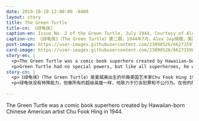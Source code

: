 ```yaml
---
date: 2019-10-10 12:00:00 -0400
layout: story
title: The Green Turtle
title-cn: 《绿龟侠》
caption-en: Issue No. 2 of the Green Turtle, July 1944, Courtesy of Alex Jay, Museum of Chinese in America (MOCA)<br>Collection
caption-cn: 《绿龟侠》（The Green Turtle）第二期，1944年7月，Alex Jay捐赠，美国华人博物馆（MOCA）馆藏
post-image: https://user-images.githubusercontent.com/23090526/66271597-e97d8300-e82d-11e9-84b5-4535476a72d7.jpg
card-image: https://user-images.githubusercontent.com/23090526/66271598-e97d8300-e82d-11e9-8461-ac1a65755a5c.jpg
story-en: |
  <p>The Green Turtle was a comic book superhero created by Hawaiian-born Chinese American artist Chu Fook Hing in 1944. Hing intended the Green Turtle to be Chinese, but publisher Blazing Comics refused, stating there wouldn’t be a market for an Asian superhero. Rather than change Green Turtle’s identity, Hing resorted to always hiding the character’s face behind a mask, object, or his own arm, or simply by having the character turn away from the audience.</p>
  <p>Green Turtle had no special powers, but like all superheroes, he was dedicated to fighting crime and injustice. In his stories, the Green Turtle aided Chinese guerrillas defend their country against the Japanese invasion of World War II; his sidekick was a young beggar he rescued from execution by the Japanese. While the Green Turtle’s true identity has always been a mystery, readers can still feel his brave character and patriotic heart. This March, Marvel Studios hired director Destin Daniel Cretton to direct its first Asian-led superhero film based on the character Shang-Chi, a half-Chinese half-American superhero and master of a variety of wushu martial arts.</p>
story-cn: |
  <p>《绿龟侠》（The Green Turtle）是夏威夷出生的华裔美国艺术家Chu Fook Hing 1944年创作的超级英雄漫画书。Hing先生希望绿龟侠是中国人，但出版商《炽热漫画》（Blazing Comics）拒绝了，声称亚洲超级英雄没有市场。Hing先生没有改变绿龟侠的身份，而是将绿龟侠的脸总是隐藏在面具、物体或他自己的手臂之后，要么就干脆让角色远离观众。</p>
  <p>绿龟侠没有特殊能力，但像所有的超级英雄一样，他致力于打击犯罪和不公行为。在他的故事里，绿龟侠帮助中国游击队保卫他们的国家抵御日本在第二次世界大战中的侵略；他的助手是一个年轻的乞丐，是他从日本人的处决中解救出来的。虽然绿龟侠的真实身份一直是个谜，但读者仍然可以感受到他勇敢的性格和爱国的情怀。今年三月，漫威影业（Marvel Studios）聘请了导演Destin Daniel Cretton执导其首部由亚洲人领衔的超级英雄电影，这部电影以上气（Shang-Chi）为主角。上气是一位拥有一半中国血统和一半美国血统的超级英雄，精通多种武术。</p>
  
---
```

The Green Turtle was a comic book superhero created by Hawaiian-born Chinese American artist Chu Fook Hing in 1944.
